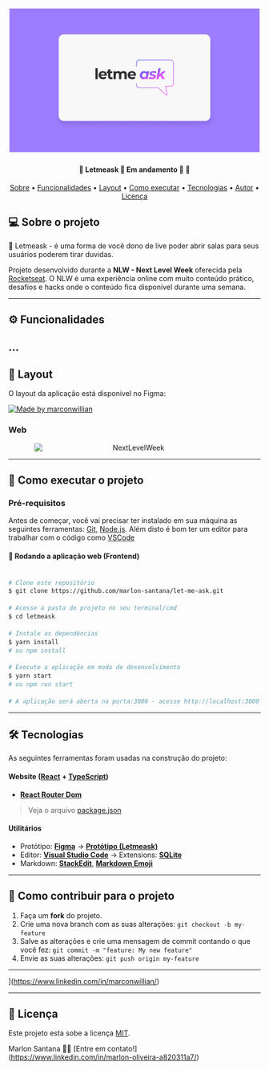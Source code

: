 </p>
<h1 align="center">
    <img alt="NextLevelWeek" title="#NextLevelWeek" src="./images/capa1.png" width="500px"/>
</h1>

<h4 align="center"> 
	🚧  Letmeask 💭 Em andamento 🚀 🚧
</h4>

<p align="center">
 <a href="#-sobre-o-projeto">Sobre</a> •
 <a href="#-funcionalidades">Funcionalidades</a> •
 <a href="#-layout">Layout</a> • 
 <a href="#-como-executar-o-projeto">Como executar</a> • 
 <a href="#-tecnologias">Tecnologias</a> • 
 <a href="#-autor">Autor</a> • 
 <a href="#user-content--licença">Licença</a>
</p>


## 💻 Sobre o projeto

💭 Letmeask - é uma forma de você dono de live poder abrir salas para seus usuários poderem tirar duvidas.


Projeto desenvolvido durante a **NLW - Next Level Week** oferecida pela [Rocketseat](https://blog.rocketseat.com.br/primeira-next-level-week/).
O NLW é uma experiência online com muito conteúdo prático, desafios e hacks onde o conteúdo fica disponível durante uma semana.

---

## ⚙️ Funcionalidades

...
---

## 🎨 Layout

O layout da aplicação está disponível no Figma:

<a href="https://www.figma.com/file/u0BQK8rCf2KgzcukdRRCWh/Letmeask">
  <img alt="Made by marconwillian" src="https://img.shields.io/badge/Acessar%20Layout%20-Figma-%2304D361">
</a>


### Web

<p align="center" style="display: flex; align-items: flex-start; justify-content: center;">
  <img alt="NextLevelWeek" title="#NextLevelWeek" src="./.github/assets/pagina-inicial.png" width="400px">

</p>

---

## 🚀 Como executar o projeto
### Pré-requisitos

Antes de começar, você vai precisar ter instalado em sua máquina as seguintes ferramentas:
[Git](https://git-scm.com), [Node.js](https://nodejs.org/en/). 
Além disto é bom ter um editor para trabalhar com o código como [VSCode](https://code.visualstudio.com/)

#### 🧭 Rodando a aplicação web (Frontend)

```bash

# Clone este repositório
$ git clone https://github.com/marlon-santana/let-me-ask.git

# Acesse a pasta do projeto no seu terminal/cmd
$ cd letmeask

# Instale as dependências
$ yarn install
# ou npm install

# Execute a aplicação em modo de desenvolvimento
$ yarn start
# ou npm run start

# A aplicação será aberta na porta:3000 - acesse http://localhost:3000

```

---

## 🛠 Tecnologias

As seguintes ferramentas foram usadas na construção do projeto:

#### **Website**  ([React](https://reactjs.org/)  +  [TypeScript](https://www.typescriptlang.org/))

-   **[React Router Dom](https://github.com/ReactTraining/react-router/tree/master/packages/react-router-dom)**

> Veja o arquivo  [package.json](./package.json)

#### [](https://github.com/tgmarinho/Ecoleta#utilit%C3%A1rios)**Utilitários**

-   Protótipo:  **[Figma](https://www.figma.com/)**  →  **[Protótipo (Letmeask)](https://www.figma.com/file/u0BQK8rCf2KgzcukdRRCWh/Letmeask)**
-   Editor:  **[Visual Studio Code](https://code.visualstudio.com/)**  → Extensions:  **[SQLite](https://marketplace.visualstudio.com/items?itemName=alexcvzz.vscode-sqlite)**
-   Markdown:  **[StackEdit](https://stackedit.io/)**,  **[Markdown Emoji](https://gist.github.com/rxaviers/7360908)**


---

## 💪 Como contribuir para o projeto

1. Faça um **fork** do projeto.
2. Crie uma nova branch com as suas alterações: `git checkout -b my-feature`
3. Salve as alterações e crie uma mensagem de commit contando o que você fez: `git commit -m "feature: My new feature"`
4. Envie as suas alterações: `git push origin my-feature`

---

](https://www.linkedin.com/in/marconwillian/) 

---

## 📝 Licença

Este projeto esta sobe a licença [MIT](./LICENSE).

Marlon Santana 👋🏽 [Entre em contato!] (https://www.linkedin.com/in/marlon-oliveira-a820311a7/)